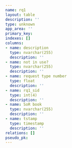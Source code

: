 ```yaml
---
name: rq1
layout: table
description: ''
type: unknown
app_area: ''
primary_key: 
indexes: []
columns:
- name: description
  type: nvarchar(255)
  description: ''
- name: not in use?
  type: nvarchar(255)
  description: ''
- name: request type number
  type: float
  description: ''
- name: rq1_sid
  type: int(4)
  description: ''
- name: SoR book
  type: nvarchar(255)
  description: ''
- name: tstamp
  type: timestamp
  description: ''
relations: []
pseudo_pk: 
---
```


